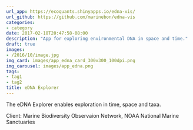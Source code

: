 ```yaml
---
url_app: https://ecoquants.shinyapps.io/edna-vis/
url_github: https://github.com/marinebon/edna-vis
categories:
- category
date: 2017-02-18T20:47:58-08:00
description: "App for exploring environmental DNA in space and time."
draft: true
images:
- /2016/10/image.jpg
img_card: images/app_edna_card_300x300_100dpi.png
img_carousel: images/app_edna.png
tags:
- tag1
- tag2
title: eDNA Explorer
---
```


The eDNA Explorer enables exploration in time, space and taxa.

Client: Marine Biodiversity Observaion Network, NOAA National Marine Sanctuaries

